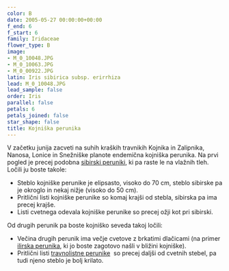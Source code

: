```yaml
---
color: B
date: 2005-05-27 00:00:00+00:00
f_end: 6
f_start: 6
family: Iridaceae
flower_type: B
image:
- M_0_10048.JPG
- M_0_10063.JPG
- M_0_00922.JPG
latin: Iris sibirica subsp. erirrhiza
lead: M_0_10048.JPG
lead_sample: false
order: Iris
parallel: false
petals: 6
petals_joined: false
star_shape: false
title: Kojniška perunika
---
```

V začetku junija zacveti na suhih kraških travnikih Kojnika in Zalipnika, Nanosa, Lonice in Snežniške planote endemična kojniška perunika. Na prvi pogled je precej podobna [sibirski peruniki](../irissibirica/), ki pa raste le na vlažnih tleh. Ločili ju boste takole:

-   Steblo kojniške perunike je elipsasto, visoko do 70 cm, steblo sibirske pa je okroglo in nekaj nižje (visoko do 50 cm).
-   Pritlični listi kojniške perunike so komaj krajši od stebla, sibirska pa ima precej krajše.
-   Listi cvetnega odevala kojniške perunike so precej ožji kot pri sibirski.

Od drugih perunik pa boste kojniško seveda takoj ločili:

-   Večina drugih perunik ima večje cvetove z brkatimi dlačicami (na primer [ilirska perunika](../irispallidaillyrica/), ki jo boste zagotovo našli v bližini kojniške).
-   Pritlični listi [travnolistne perunike](../irisgraminea/)  so precej daljši od cvetnih stebel, pa tudi njeno steblo je bolj krilato.
